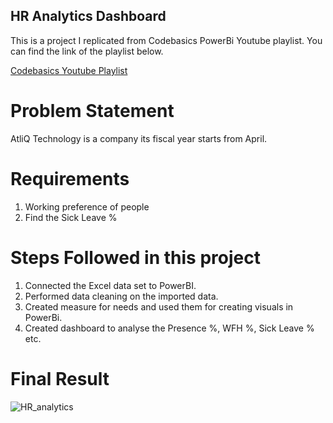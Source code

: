 ## HR Analytics Dashboard

This is a project I replicated from Codebasics PowerBi Youtube playlist. You can find the link of the playlist below.

[Codebasics Youtube Playlist](https://www.youtube.com/watch?v=ru1qeDO_qrc&list=PLeo1K3hjS3uuVQccZa7yFwK3ltoGQOWbM)

# Problem Statement 

AtliQ Technology is a company its fiscal year starts from April. 

# Requirements

1. Working preference of people
2. Find the Sick Leave %

# Steps Followed in this project 

1. Connected the Excel data set to PowerBI.
2. Performed data cleaning on the imported data.
3. Created measure for needs and used them for creating visuals in PowerBi.
4. Created dashboard to analyse the Presence %, WFH %, Sick Leave % etc.

# Final Result 

![HR_analytics](https://github.com/Kavitha3010/HR_analytics/assets/120164425/29d9f671-faf3-41ca-9f3a-ad352ba3cd60)
